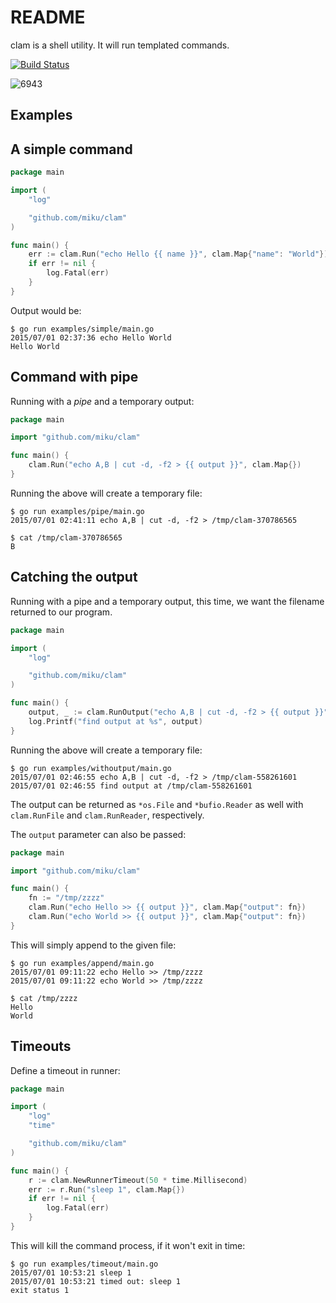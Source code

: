 README
======

clam is a shell utility. It will run templated commands.

[![Build Status](https://travis-ci.org/miku/clam.svg?branch=master)](https://travis-ci.org/miku/clam)

![6943](http://etc.usf.edu/clipart/6900/6943/clam-shell_6943_sm.gif)

Examples
--------

A simple command
----------------

```go
package main

import (
    "log"

    "github.com/miku/clam"
)

func main() {
    err := clam.Run("echo Hello {{ name }}", clam.Map{"name": "World"})
    if err != nil {
        log.Fatal(err)
    }
}
```

Output would be:

    $ go run examples/simple/main.go
    2015/07/01 02:37:36 echo Hello World
    Hello World

Command with pipe
-----------------

Running with a *pipe* and a temporary output:

```go
package main

import "github.com/miku/clam"

func main() {
    clam.Run("echo A,B | cut -d, -f2 > {{ output }}", clam.Map{})
}
```

Running the above will create a temporary file:

    $ go run examples/pipe/main.go
    2015/07/01 02:41:11 echo A,B | cut -d, -f2 > /tmp/clam-370786565

    $ cat /tmp/clam-370786565
    B

Catching the output
-------------------

Running with a pipe and a temporary output, this time, we want the filename returned to our program.

```go
package main

import (
    "log"

    "github.com/miku/clam"
)

func main() {
    output, _ := clam.RunOutput("echo A,B | cut -d, -f2 > {{ output }}", clam.Map{})
    log.Printf("find output at %s", output)
}
```

Running the above will create a temporary file:

    $ go run examples/withoutput/main.go
    2015/07/01 02:46:55 echo A,B | cut -d, -f2 > /tmp/clam-558261601
    2015/07/01 02:46:55 find output at /tmp/clam-558261601

The output can be returned as `*os.File` and `*bufio.Reader` as well with
`clam.RunFile` and `clam.RunReader`, respectively.

The `output` parameter can also be passed:

```go
package main

import "github.com/miku/clam"

func main() {
    fn := "/tmp/zzzz"
    clam.Run("echo Hello >> {{ output }}", clam.Map{"output": fn})
    clam.Run("echo World >> {{ output }}", clam.Map{"output": fn})
}
```

This will simply append to the given file:

    $ go run examples/append/main.go
    2015/07/01 09:11:22 echo Hello >> /tmp/zzzz
    2015/07/01 09:11:22 echo World >> /tmp/zzzz

    $ cat /tmp/zzzz
    Hello
    World

Timeouts
--------

Define a timeout in runner:

```go
package main

import (
    "log"
    "time"

    "github.com/miku/clam"
)

func main() {
    r := clam.NewRunnerTimeout(50 * time.Millisecond)
    err := r.Run("sleep 1", clam.Map{})
    if err != nil {
        log.Fatal(err)
    }
}
```

This will kill the command process, if it won't exit in time:

    $ go run examples/timeout/main.go
    2015/07/01 10:53:21 sleep 1
    2015/07/01 10:53:21 timed out: sleep 1
    exit status 1
